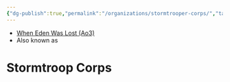 ```yaml
---
{"dg-publish":true,"permalink":"/organizations/stormtrooper-corps/","tags":["unfinished","location","place","map"],"noteIcon":"saber1"}
---
```


- [When Eden Was Lost (Ao3)](https://archiveofourown.org/works/19334440/chapters/45992584)
- Also known as 
# Stormtroop Corps

